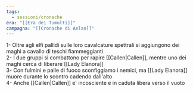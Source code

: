 ```yaml
---
tags:
  - sessioni/cronache
era: "[[Era dei Tumulti]]"
campagna: "[[Cronache di Aelan]]"
---
```

1- Oltre agli elfi pallidi sulle loro cavalcature spettrali si aggiungono dei maghi a cavallo di teschi fiammeggianti  
2- I due gruppi si combattono per rapire [[Callen|Callen]], mentre uno dei maghi cerca di liberare [[Lady Elanora]]  
3- Con fulmini e palle di fuoco sconfiggiamo i nemici, ma [[Lady Elanora]] muore durante lo scontro cadendo dall'alto  
4- Anche [[Callen|Callen]] e' incosciente e in caduta libera verso il vuoto